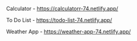Calculator  -  https://calculatorr-74.netlify.app/

To Do List  -  https://todo-list-74.netlify.app/

Weather App -  https://weather-app-74.netlify.app/
